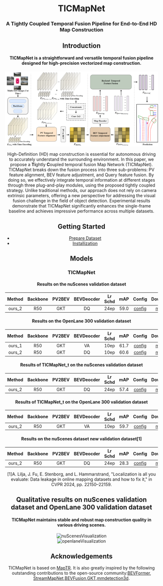 <div align="center">
<h1>TICMapNet</h1>
<h3>A Tightly Coupled Temporal Fusion Pipeline
for End-to-End HD Map Construction</h3>


## Introduction
<div align="center"><h4>TICMapNet is a straightforward and versatile temporal fusion pipeline designed for high-precision vectorized map construction.</h4></div>

![framework](assets/pipeline.png "framework")

High-Definition (HD) map construction is essential for autonomous driving to accurately understand the surrounding environment. In this paper, we propose a **Ti**ghtly **C**oupled temporal
fusion Map Network (TICMapNet). TICMapNet breaks down the fusion process into three sub-problems: PV feature alignment, BEV feature adjustment, and Query feature fusion. By doing 
so, we effectively integrate temporal information at different stages through three plug-and-play modules, using the proposed
tightly coupled strategy. Unlike traditional methods, our approach does not rely on camera extrinsic parameters, offering a new perspective for addressing the visual fusion challenge
in the field of object detection. Experimental results demonstrate that TICMapNet significantly enhances the single-frame baseline and achieves impressive performance across multiple datasets.

## Getting Started
- [Prepare Dataset](prepare_dataset.md)
- [Installization](Install.md)


## Models
### TICMapNet

<div align="center"><h4> Results on the nuScenes validation dataset</h4></div>

| Method | Backbone | PV2BEV |BEVDeocder|Lr Schd | mAP| Config | Download |
| :---: | :---: | :---: | :---: |  :---: |:---: | :---:|:---: |
| ours_2 | R50 |GKT |DQ| 24ep |59.0  |[config](config/fusion/nus_tiofuisondq_r50e24.py) |[model](https://1drv.ms/u/s!AklTOiULSSxpi1vwb6Pm9y1B36qn?e=aaOUMx)|


<div align="center"><h4> Results on the OpenLane 300 validation dataset</h4></div>

| Method | Backbone | PV2BEV |BEVDeocder|Lr Schd | mAP| Config | Download |
| :---: | :---: | :---: | :---: |  :---: |:---: | :---:|:---: |
| ours_1 | R50 |GKT |VA| 10ep |61.7  |[config](config/fusion/openlane_tiofusionva_r50e24.py) |[model](https://1drv.ms/u/s!AklTOiULSSxpi1lhtUCz53HILIid?e=FXrNrA)|
| ours_2 | R50 |GKT |DQ| 10ep |60.6  |[config](config/fusion/openlane_tiofusiondq_r50e24.py) |[model](https://1drv.ms/u/s!AklTOiULSSxpi1pLXNxq2qTj8jN2?e=piUU7h)|


<div align="center"><h4> Results of TICMapNet_t on the nuScenes validation dataset</h4></div>

| Method | Backbone | PV2BEV |BEVDeocder|Lr Schd | mAP| Config | Download |
| :---: | :---: | :---: | :---: |  :---: |:---: | :---:|:---: |
| ours_2 | R50 |GKT |DQ| 24ep |57.4  |[config](config/saved_memroy/nus_maptr_fusion_save_memory.py) |[model](https://1drv.ms/u/s!AklTOiULSSxpjAihTlZliVZ06L7I?e=AqsAfv)|


<div align="center"><h4> Results of TICMapNet_t on the OpenLane 300 validation dataset</h4></div>

| Method | Backbone | PV2BEV |BEVDeocder|Lr Schd | mAP| Config | Download |
| :---: | :---: | :---: | :---: |  :---: |:---: | :---:|:---: |
| ours_2 | R50 |GKT |VA| 10ep |59.7  |[config](config/saved_memroy/openlane_maptr_fusion_savememory.py) |[model](https://1drv.ms/u/s!AklTOiULSSxpjAemTymfm13wfMQb?e=0Bez0s)|



<div align="center"><h4> Results on the nuScenes dataset new validation dataset[1]</h4></div>

| Method | Backbone | PV2BEV |BEVDeocder|Lr Schd | mAP| Config | Download |
| :---: | :---: | :---: | :---: |  :---: |:---: | :---:|:---: |
| ours_2 | R50 |GKT |DQ| 24ep |28.3  |[config](config/new_split/nus_maptr_fusion_new_split.py) |[model](https://1drv.ms/u/s!AklTOiULSSxpjAnuSD-wRGktdNQL?e=rzeVSc)|


[1]A. Lilja, J. Fu, E. Stenborg, and L. Hammarstrand, "Localization is all you evaluate: Data leakage in online mapping datasets and how to fix it," in CVPR 2024, pp. 22150–22159.




## Qualitative results on nuScenes validation dataset and OpenLane 300 validation dataset
<div align="center"><h4> TICMapNet maintains stable and robust map construction quality in various driving scenes.</h4></div>

![nuScenesVisualization](assets/nuScenes_results.png)  
![openlaneVisualization](assets/OpenLane_results.png)

## Acknowledgements

TICMapNet is based on [MapTR](https://github.com/hustvl/MapTR). It is also greatly inspired by the following outstanding contributions to the open-source community:[BEVFormer](https://github.com/fundamentalvision/BEVFormer),  [StreamMapNet](https://github.com/yuantianyuan01/StreamMapNet),[BEVFusion](https://github.com/mit-han-lab/bevfusion),[GKT](https://github.com/hustvl/GKT),[mmdetection3d](https://github.com/open-mmlab/mmdetection3d).
